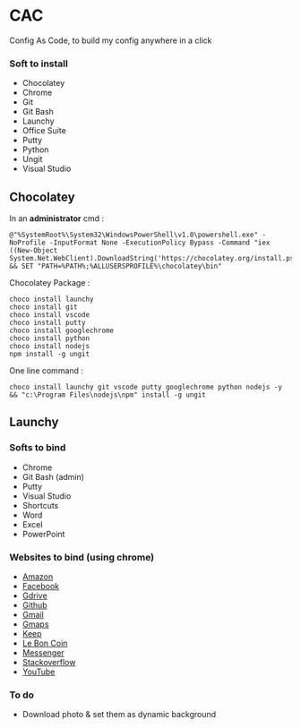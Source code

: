 # CAC
Config As Code, to build my config anywhere in a click

### Soft to install 
* Chocolatey
* Chrome
* Git
* Git Bash
* Launchy
* Office Suite
* Putty
* Python
* Ungit
* Visual Studio

## Chocolatey
In an **administrator** cmd :
```
@"%SystemRoot%\System32\WindowsPowerShell\v1.0\powershell.exe" -NoProfile -InputFormat None -ExecutionPolicy Bypass -Command "iex ((New-Object System.Net.WebClient).DownloadString('https://chocolatey.org/install.ps1'))" && SET "PATH=%PATH%;%ALLUSERSPROFILE%\chocolatey\bin"
```
Chocolatey Package :
``` 
choco install launchy 
choco install git 
choco install vscode 
choco install putty
choco install googlechrome
choco install python
choco install nodejs
npm install -g ungit
```
One line command :
``` 
choco install launchy git vscode putty googlechrome python nodejs -y && "c:\Program Files\nodejs\npm" install -g ungit
```
## Launchy
### Softs to bind
* Chrome
* Git Bash (admin)
* Putty
* Visual Studio
* Shortcuts
* Word
* Excel
* PowerPoint

### Websites to bind (using chrome)
* [Amazon](https://www.amazon.fr/)
* [Facebook](https://www.facebook.com/)
* [Gdrive](https://www.google.com/drive/)
* [Github](https://github.com/)
* [Gmail](https://mail.google.com/)
* [Gmaps](https://www.google.com/maps)
* [Keep](http://keep.google.com)
* [Le Bon Coin](https://leboncoin.fr)
* [Messenger](https://messenger.com)
* [Stackoverflow](https://stackoverflow.com)
* [YouTube](https://youtube.com)

### To do

* Download photo & set them as dynamic background

